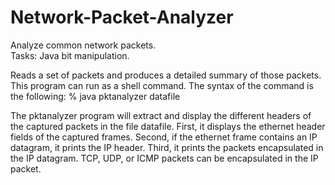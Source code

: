 # Network-Packet-Analyzer
Analyze common network packets.  
Tasks: Java bit manipulation.

Reads a set of packets and produces a detailed summary of those packets. This program can run as a shell command. The syntax of the command is the following:
% java pktanalyzer datafile

The pktanalyzer program will extract and display the different headers of the captured packets in the file datafile. First, it displays the ethernet header fields of the captured frames. Second, if the ethernet frame contains an IP datagram, it prints the IP header. Third, it prints the packets encapsulated in the IP datagram. TCP, UDP, or ICMP packets can be encapsulated in the IP packet. 
